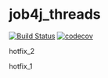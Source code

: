 # job4j_threads

[![Build Status](https://app.travis-ci.com/RaduKostashchuk/job4j_threads.svg?branch=master)](https://app.travis-ci.com/RaduKostashchuk/job4j_threads)
[![codecov](https://codecov.io/gh/RaduKostashchuk/job4j_threads/branch/master/graph/badge.svg?token=KK5D4IOLWT)](https://codecov.io/gh/RaduKostashchuk/job4j_threads)

hotfix_2

hotfix_1